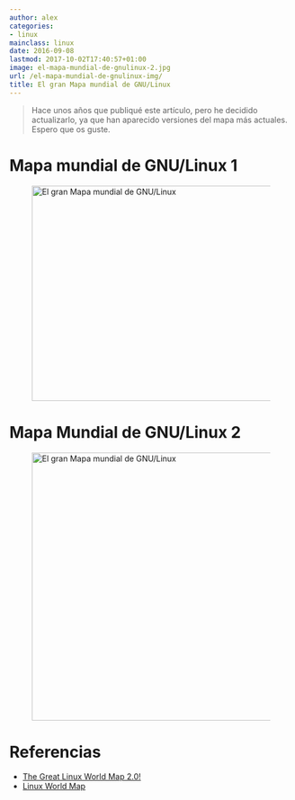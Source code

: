 ```yaml
---
author: alex
categories:
- linux
mainclass: linux
date: 2016-09-08
lastmod: 2017-10-02T17:40:57+01:00
image: el-mapa-mundial-de-gnulinux-2.jpg
url: /el-mapa-mundial-de-gnulinux-img/
title: El gran Mapa mundial de GNU/Linux
---
```


> Hace unos años que publiqué este artículo, pero he decidido actualizarlo, ya que han aparecido versiones del mapa más actuales. Espero que os guste.

# Mapa mundial de GNU/Linux 1

<figure>
    <a href="/img/el-mapa-mundial-de-gnulinux-full.png"><img sizes="(min-width: 640px) 640px, 100vw" layout="responsive" src="/img/el-mapa-mundial-de-gnulinux-1.jpg" alt="El gran Mapa mundial de GNU/Linux" title="El gran Mapa mundial de GNU/Linux" width="680" height="383"></img></a>
</figure>

<!--more--><!--ad-->

# Mapa Mundial de GNU/Linux 2

<figure>
    <a href="/img/el-mapa-mundial-de-gnulinux-2-full.jpg"><img sizes="(min-width: 800px) 800px, 100vw" layout="responsive" src="/img/el-mapa-mundial-de-gnulinux-2.jpg" alt="El gran Mapa mundial de GNU/Linux" title="El gran Mapa mundial de GNU/Linux" width="800" height="477"></img></a>
</figure>

# Referencias

- [The Great Linux World Map 2.0!][1]
- [Linux World Map](https://www.reddit.com/r/linuxmasterrace/comments/3lxrv0/linux_world_map/ "Just Linux Things in Reddit")

 [1]: http://www.dedoimedo.com/computers/linux-world-map-reloaded.html
